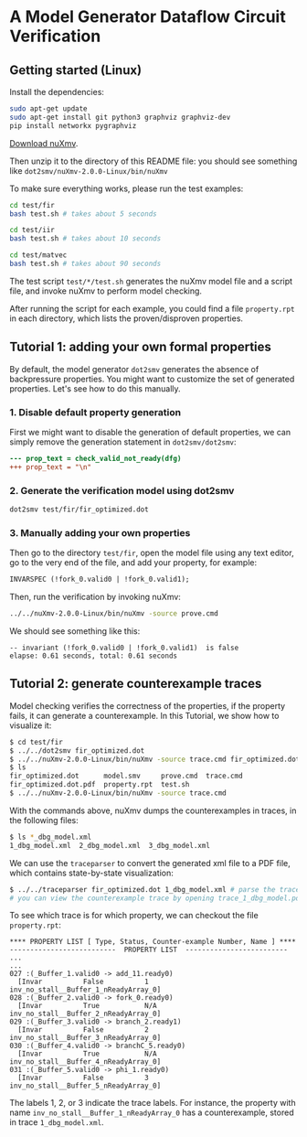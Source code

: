 # A Model Generator Dataflow Circuit Verification

## Getting started (Linux)

Install the dependencies:

```sh
sudo apt-get update
sudo apt-get install git python3 graphviz graphviz-dev
pip install networkx pygraphviz
```

[Download
nuXmv](https://nuxmv.fbk.eu/theme/download.php?file=nuXmv-2.0.0-linux64.tar.gz).

Then unzip it to the directory of this README file: you should see something
like `dot2smv/nuXmv-2.0.0-Linux/bin/nuXmv`

To make sure everything works, please run the test examples:

```sh
cd test/fir
bash test.sh # takes about 5 seconds

cd test/iir
bash test.sh # takes about 10 seconds

cd test/matvec
bash test.sh # takes about 90 seconds
```

The test script `test/*/test.sh` generates the nuXmv model file and a script
file, and invoke nuXmv to perform model checking.

After running the script for each example, you could find a file `property.rpt`
in each directory, which lists the proven/disproven properties.


## Tutorial 1: adding your own formal properties

By default, the model generator `dot2smv` generates the absence of backpressure
properties. You might want to customize the set of generated properties.  Let's
see how to do this manually.


### 1. Disable default property generation

First we might want to disable the generation of default properties, we can
simply remove the generation statement in `dot2smv/dot2smv`:

```diff
--- prop_text = check_valid_not_ready(dfg)
+++ prop_text = "\n"
```

### 2. Generate the verification model using dot2smv

```sh
dot2smv test/fir/fir_optimized.dot
```

### 3. Manually adding your own properties

Then go to the directory `test/fir`, open the model file using any text editor,
go to the very end of the file, and add your property, for example:

```diff
INVARSPEC (!fork_0.valid0 | !fork_0.valid1);
```

Then, run the verification by invoking nuXmv:

```sh
../../nuXmv-2.0.0-Linux/bin/nuXmv -source prove.cmd
```

We should see something like this:
```
-- invariant (!fork_0.valid0 | !fork_0.valid1)  is false
elapse: 0.61 seconds, total: 0.61 seconds
```


## Tutorial 2: generate counterexample traces

Model checking verifies the correctness of the properties, if the property
fails, it can generate a counterexample.  In this Tutorial, we show how to
visualize it:


```sh
$ cd test/fir
$ ../../dot2smv fir_optimized.dot
$ ../../nuXmv-2.0.0-Linux/bin/nuXmv -source trace.cmd fir_optimized.dot
$ ls
fir_optimized.dot      model.smv     prove.cmd  trace.cmd
fir_optimized.dot.pdf  property.rpt  test.sh
$ ../../nuXmv-2.0.0-Linux/bin/nuXmv -source trace.cmd
```

With the commands above, nuXmv dumps the counterexamples in traces, in the
following files:

```sh
$ ls *_dbg_model.xml
1_dbg_model.xml  2_dbg_model.xml  3_dbg_model.xml
```

We can use the `traceparser` to convert the generated xml file to a PDF file,
which contains state-by-state visualization:

```sh
$ ../../traceparser fir_optimized.dot 1_dbg_model.xml # parse the traces
# you can view the counterexample trace by opening trace_1_dbg_model.pdf
```

To see which trace is for which property, we can checkout the file
`property.rpt`:

```
**** PROPERTY LIST [ Type, Status, Counter-example Number, Name ] ****
--------------------------  PROPERTY LIST  -------------------------
...
...
027 :(_Buffer_1.valid0 -> add_11.ready0) 
  [Invar          False          1      inv_no_stall__Buffer_1_nReadyArray_0]
028 :(_Buffer_2.valid0 -> fork_0.ready0) 
  [Invar          True           N/A    inv_no_stall__Buffer_2_nReadyArray_0]
029 :(_Buffer_3.valid0 -> branch_2.ready1) 
  [Invar          False          2      inv_no_stall__Buffer_3_nReadyArray_0]
030 :(_Buffer_4.valid0 -> branchC_5.ready0) 
  [Invar          True           N/A    inv_no_stall__Buffer_4_nReadyArray_0]
031 :(_Buffer_5.valid0 -> phi_1.ready0) 
  [Invar          False          3      inv_no_stall__Buffer_5_nReadyArray_0]
```

The labels 1, 2, or 3 indicate the trace labels. For instance, the property
with name `inv_no_stall__Buffer_1_nReadyArray_0` has a counterexample, stored
in trace `1_dbg_model.xml`.
